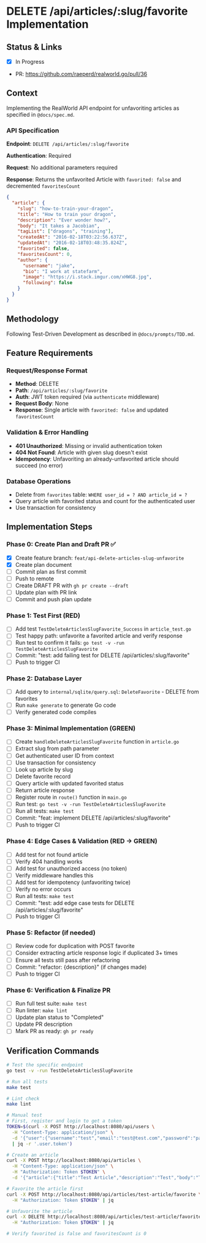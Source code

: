 # DELETE /api/articles/:slug/favorite Implementation

## Status & Links

- [x] In Progress
- PR: https://github.com/raeperd/realworld.go/pull/36

## Context

Implementing the RealWorld API endpoint for unfavoriting articles as specified in `@docs/spec.md`.

### API Specification

**Endpoint**: `DELETE /api/articles/:slug/favorite`

**Authentication**: Required

**Request**: No additional parameters required

**Response**: Returns the unfavorited Article with `favorited: false` and decremented `favoritesCount`

```json
{
  "article": {
    "slug": "how-to-train-your-dragon",
    "title": "How to train your dragon",
    "description": "Ever wonder how?",
    "body": "It takes a Jacobian",
    "tagList": ["dragons", "training"],
    "createdAt": "2016-02-18T03:22:56.637Z",
    "updatedAt": "2016-02-18T03:48:35.824Z",
    "favorited": false,
    "favoritesCount": 0,
    "author": {
      "username": "jake",
      "bio": "I work at statefarm",
      "image": "https://i.stack.imgur.com/xHWG8.jpg",
      "following": false
    }
  }
}
```

## Methodology

Following Test-Driven Development as described in `@docs/prompts/TDD.md`.

## Feature Requirements

### Request/Response Format

- **Method**: DELETE
- **Path**: `/api/articles/:slug/favorite`
- **Auth**: JWT token required (via `authenticate` middleware)
- **Request Body**: None
- **Response**: Single article with `favorited: false` and updated `favoritesCount`

### Validation & Error Handling

- **401 Unauthorized**: Missing or invalid authentication token
- **404 Not Found**: Article with given slug doesn't exist
- **Idempotency**: Unfavoriting an already-unfavorited article should succeed (no error)

### Database Operations

- Delete from `favorites` table: `WHERE user_id = ? AND article_id = ?`
- Query article with favorited status and count for the authenticated user
- Use transaction for consistency

## Implementation Steps

### Phase 0: Create Plan and Draft PR ✅

- [x] Create feature branch: `feat/api-delete-articles-slug-unfavorite`
- [x] Create plan document
- [ ] Commit plan as first commit
- [ ] Push to remote
- [ ] Create DRAFT PR with `gh pr create --draft`
- [ ] Update plan with PR link
- [ ] Commit and push plan update

### Phase 1: Test First (RED)

- [ ] Add test `TestDeleteArticlesSlugFavorite_Success` in `article_test.go`
- [ ] Test happy path: unfavorite a favorited article and verify response
- [ ] Run test to confirm it fails: `go test -v -run TestDeleteArticlesSlugFavorite`
- [ ] Commit: "test: add failing test for DELETE /api/articles/:slug/favorite"
- [ ] Push to trigger CI

### Phase 2: Database Layer

- [ ] Add query to `internal/sqlite/query.sql`: `DeleteFavorite` - DELETE from favorites
- [ ] Run `make generate` to generate Go code
- [ ] Verify generated code compiles

### Phase 3: Minimal Implementation (GREEN)

- [ ] Create `handleDeleteArticlesSlugFavorite` function in `article.go`
- [ ] Extract slug from path parameter
- [ ] Get authenticated user ID from context
- [ ] Use transaction for consistency
- [ ] Look up article by slug
- [ ] Delete favorite record
- [ ] Query article with updated favorited status
- [ ] Return article response
- [ ] Register route in `route()` function in `main.go`
- [ ] Run test: `go test -v -run TestDeleteArticlesSlugFavorite`
- [ ] Run all tests: `make test`
- [ ] Commit: "feat: implement DELETE /api/articles/:slug/favorite"
- [ ] Push to trigger CI

### Phase 4: Edge Cases & Validation (RED → GREEN)

- [ ] Add test for not found article
- [ ] Verify 404 handling works
- [ ] Add test for unauthorized access (no token)
- [ ] Verify middleware handles this
- [ ] Add test for idempotency (unfavoriting twice)
- [ ] Verify no error occurs
- [ ] Run all tests: `make test`
- [ ] Commit: "test: add edge case tests for DELETE /api/articles/:slug/favorite"
- [ ] Push to trigger CI

### Phase 5: Refactor (if needed)

- [ ] Review code for duplication with POST favorite
- [ ] Consider extracting article response logic if duplicated 3+ times
- [ ] Ensure all tests still pass after refactoring
- [ ] Commit: "refactor: {description}" (if changes made)
- [ ] Push to trigger CI

### Phase 6: Verification & Finalize PR

- [ ] Run full test suite: `make test`
- [ ] Run linter: `make lint`
- [ ] Update plan status to "Completed"
- [ ] Update PR description
- [ ] Mark PR as ready: `gh pr ready`

## Verification Commands

```bash
# Test the specific endpoint
go test -v -run TestDeleteArticlesSlugFavorite

# Run all tests
make test

# Lint check
make lint

# Manual test
# First, register and login to get a token
TOKEN=$(curl -X POST http://localhost:8080/api/users \
  -H "Content-Type: application/json" \
  -d '{"user":{"username":"test","email":"test@test.com","password":"password"}}' \
  | jq -r '.user.token')

# Create an article
curl -X POST http://localhost:8080/api/articles \
  -H "Content-Type: application/json" \
  -H "Authorization: Token $TOKEN" \
  -d '{"article":{"title":"Test Article","description":"Test","body":"Test body","tagList":["test"]}}'

# Favorite the article first
curl -X POST http://localhost:8080/api/articles/test-article/favorite \
  -H "Authorization: Token $TOKEN" | jq

# Unfavorite the article
curl -X DELETE http://localhost:8080/api/articles/test-article/favorite \
  -H "Authorization: Token $TOKEN" | jq

# Verify favorited is false and favoritesCount is 0
```
